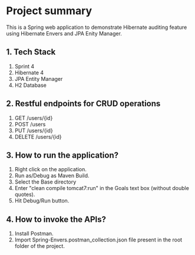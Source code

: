 # Project summary
This is a Spring web application to demonstrate Hibernate auditing feature using Hibernate Envers and JPA Enity Manager. 

## 1. Tech Stack
1. Sprint 4
2. Hibernate 4
3. JPA Entity Manager
3. H2 Database

## 2. Restful endpoints for CRUD operations
1. GET /users/{id}
2. POST /users
3. PUT /users/{id}
4. DELETE /users/{id}

## 3. How to run the application?
1. Right click on the application.
2. Run as/Debug as Maven Build.
3. Select the Base directory
4. Enter "clean compile tomcat7:run" in the Goals text box (without double quotes).
5. Hit Debug/Run button.

## 4. How to invoke the APIs?
1. Install Postman.
2. Import Spring-Envers.postman_collection.json file present in the root folder of the project.

